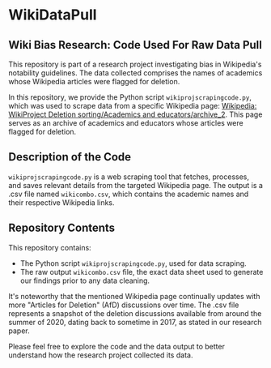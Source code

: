 # WikiDataPull

## Wiki Bias Research: Code Used For Raw Data Pull

This repository is part of a research project investigating bias in Wikipedia's notability guidelines. The data collected comprises the names of academics whose Wikipedia articles were flagged for deletion.

In this repository, we provide the Python script `wikiprojscrapingcode.py`, which was used to scrape data from a specific Wikipedia page: [Wikipedia: WikiProject Deletion sorting/Academics and educators/archive_2](https://en.m.wikipedia.org/wiki/Wikipedia:WikiProject_Deletion_sorting/Academics_and_educators/archive_2). This page serves as an archive of academics and educators whose articles were flagged for deletion.

## Description of the Code

`wikiprojscrapingcode.py` is a web scraping tool that fetches, processes, and saves relevant details from the targeted Wikipedia page. The output is a .csv file named `wikicombo.csv`, which contains the academic names and their respective Wikipedia links.

## Repository Contents

This repository contains:

- The Python script `wikiprojscrapingcode.py`, used for data scraping.
- The raw output `wikicombo.csv` file, the exact data sheet used to generate our findings prior to any data cleaning.

It's noteworthy that the mentioned Wikipedia page continually updates with more "Articles for Deletion" (AfD) discussions over time. The .csv file represents a snapshot of the deletion discussions available from around the summer of 2020, dating back to sometime in 2017, as stated in our research paper. 


Please feel free to explore the code and the data output to better understand how the research project collected its data.
